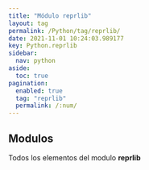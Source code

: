```yaml
---
title: "Módulo reprlib"
layout: tag
permalink: /Python/tag/reprlib/
date: 2021-11-01 10:24:03.989177
key: Python.reprlib
sidebar: 
  nav: python
aside: 
  toc: true
pagination: 
  enabled: true
  tag: "reprlib"
  permalink: /:num/
---
```


<h2>Modulos</h2>
Todos los elementos del modulo <strong>reprlib</strong>

